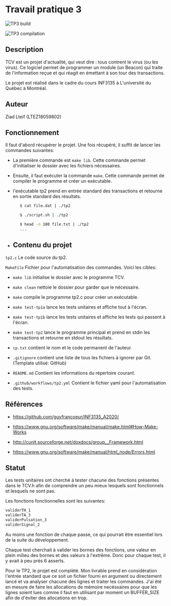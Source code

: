# Travail pratique 3

![TP3 build](https://github.com/opdelta/inf3135-a2020/workflows/tp3/badge.svg)

![TP3 compilation](https://github.com/opdelta/inf3135-a2020/workflows/test-c/badge.svg)


   ## Description

 TCV est un projet d'actualité, qui veut dire : tous contrent le virus (ou les virus). Ce logiciel permet de programmer un module (un Beacon) qui traite de l'information reçue
 et qui réagit en émettant à son tour des transactions.
 
 Le projet est réalisé dans le cadre du cours INF3135 à L'université du Québec à Montréal.

   ## Auteur

   Ziad Lteif (LTEZ18059802)

   ## Fonctionnement
   
Il faut d'abord récupérer le projet. Une fois récupéré, il suffit de lancer les commandes suivantes:

- La première commande est ```make lib```. Cette commande permet d'initialiser le dossier avec les fichiers nécessaires.

- Ensuite, il faut exécuter la commande ```make```. Cette commande permet de compiler le programme et créer un exécutable.

- l'exécutable tp2 prend en entrée standard des transactions et retourne en sortie standard des résultats. 

   ```bash
      $ cat file.dat | ./tp2

      $ ./script.sh | ./tp2

      $ head -n 100 file.txt | ./tp2
      ...
   ```
- 
   ## Contenu du projet

```tp2.c``` Le code source du tp2.

```MakeFile``` Fichier pour l'automatisation des commandes. Voici les cibles:

   - ```make lib``` initialise le dossier avec le programme TCV.

   - ```make clean``` nettoie le dossier pour garder que le nécessaire.
   
   - ```make``` compile le programme tp2.c pour créer un exécutable.
   
   - ```make test-tp1a``` lance les tests unitaires et affiche tout à l'écran.

   - ```make test-tp1b``` lance les tests unitaires et affiche les tests qui passent à l'écran.
   
   - ```make test-tp2``` lance le programme principal et prend en stdin les transactions et retourne en stdout les résultats.

   - ```cp.txt```  contient le nom et le code permanent de l'auteur.

   - ```.gitignore``` contient une liste de tous les fichiers à ignorer par Git. (Template utilisé: GitHub)

   - ```README.md``` Contient les informations du répertoire courant.

   - ```.github/workflows/tp2.yml``` Contient le fichier yaml pour l'automatisation des tests.

   ## Références

   - https://github.com/guyfrancoeur/INF3135_A2020/
   
   - https://www.gnu.org/software/make/manual/make.html#How-Make-Works
   
   - http://cunit.sourceforge.net/doxdocs/group__Framework.html
   
   - https://www.gnu.org/software/make/manual/html_node/Errors.html
   
   
   ## Statut

Les tests unitaires ont cherché à tester chacune des fonctions présentes dans le TCV.h afin de comprendre un peu mieux lesquels sont fonctionnels et lesquels ne sont pas.

Les fonctions fonctionnelles sont les suivantes:
```bash
validerTH_1
validerTA_3
validerPulsation_3
validerSignal_2
```
   Au moins une fonction de chaque passe, ce qui pourrait être essentiel lors de la suite du développement.
   
   Chaque test cherchait à valider les bornes des fonctions, une valeur en plein milieu des bornes et des valeurs à l'extrême. Donc pour chaque test, il y avait à peu près 6 asserts.

Pour le TP2, le projet est complété. Mon livrable prend en considération l'entrée standard que ce soit un fichier fourni en argument ou directement lancé et va analyser chacune des lignes et traiter les commandes. J'ai été en mesure de faire les allocations de mémoire necéssaires pour que les lignes soient lues comme il faut en utilisant par moment un BUFFER_SIZE afin de d'éviter des allocations en trop.


[Lien vers le fichier de réflexion]:reflexion.md
